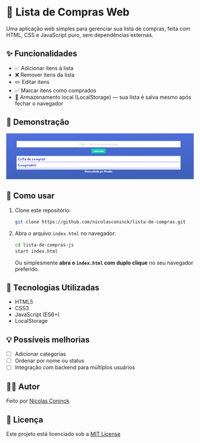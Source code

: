 # 🛒 Lista de Compras Web

Uma aplicação web simples para gerenciar sua lista de compras, feita com HTML, CSS e JavaScript puro, sem dependências externas.

## ✨ Funcionalidades

- ✅ Adicionar itens à lista  
- ❌ Remover itens da lista  
- ✏️ Editar itens
- ✅ Marcar itens como comprados  
- 💾 Armazenamento local (LocalStorage) — sua lista é salva mesmo após fechar o navegador  

## 📸 Demonstração
![preview](assets/image.png)

## 🚀 Como usar

1. Clone este repositório:

    ```bash
    git clone https://github.com/nicolasconinck/lista-de-compras.git
    ```

2. Abra o arquivo `index.html` no navegador:

    ```bash
    cd lista-de-compras-js
    start index.html
    ```

    Ou simplesmente **abra o `index.html` com duplo clique** no seu navegador preferido.

## 🔧 Tecnologias Utilizadas

- HTML5  
- CSS3  
- JavaScript (ES6+)  
- LocalStorage  

## 💡 Possíveis melhorias

- [ ] Adicionar categorias  
- [ ] Ordenar por nome ou status  
- [ ] Integração com backend para múltiplos usuários  

## 🧑‍💻 Autor

Feito por [Nicolas Coninck](https://github.com/nicolasconinck)

## 📄 Licença

Este projeto está licenciado sob a [MIT License](LICENSE)
